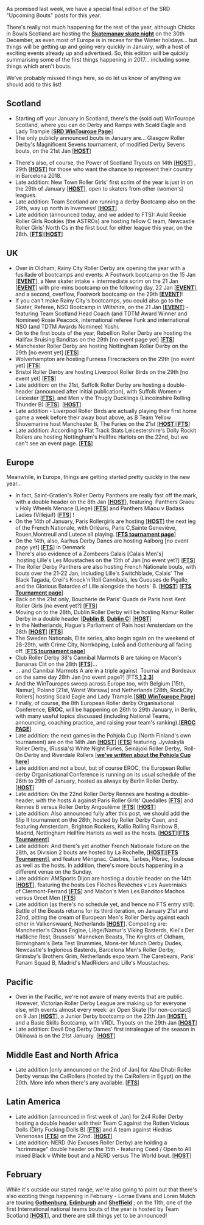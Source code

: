 <html><body><p>As promised last week, we have a special final edition of the SRD "Upcoming Bouts" posts for this year.

There's really not much happening for the rest of the year, although Chicks in Bowls Scotland are hosting the <strong><a href="https://www.facebook.com/events/1864061217214459/">Skatemanay skate night</a></strong> on the 30th December, as even most of Europe is in recess for the Winter holidays... but things will be getting up and going very quickly in January, with a host of exciting events already up and advertised. So, this edition will be quickly summarising some of the first things happening in 2017... including some things which aren't bouts.

We've probably missed things here, so do let us know of anything we should add to this list!
</p><h2>Scotland</h2>
<ul>
	<li>Starting off your January in Scotland, there's the (sold out) WinTourope Scotland, where you can do Derby and Ramps with Scald Eagle and Lady Trample [<strong><a href="https://www.scottishrollerderbyblog.com/2016/12/10/scald-eagle-soars-over-europe-lady-tramples-after/">SRD WinTourope Page</a></strong>]</li>
	<li>The only publicly announced bouts in January are... Glasgow Roller Derby's Magnificent Sevens tournament, of modified Derby Sevens bouts, on the 21st Jan [<strong><a href="https://www.facebook.com/events/1209413072459985/">HOST</a></strong>]</li>
</ul>
<ul>
	<li>There's also, of course, the Power of Scotland Tryouts on 14th [<strong><a href="https://www.facebook.com/events/1133482293431082/">HOST</a></strong>] , 29th [<strong><a href="https://www.facebook.com/events/1805159703057798/">HOST</a></strong>] for those who want the chance to represent their country in Barcelona 2018.</li>
	<li>Late addition: New Town Roller Girls' first scrim of the year is just in on the 29th of January [<strong><a href="https://www.facebook.com/events/726046670882187/">HOST</a></strong>], open to skaters from other (women's) leagues.</li>
	<li>Late addition: Team Scotland are running a derby Bootcamp also on the 29th, way up north in Inverness! [<strong><a href="https://www.facebook.com/events/601668906698288/">HOST</a></strong>]</li>
	<li>Late addition (announced today, and we added to FTS): Auld Reekie Roller Girls Rookies (the ASTROs) are hosting fellow C team, Newcastle Roller Girls' North Cs in the first bout for either league this year, on the 28th. [<strong><a href="http://flattrackstats.com/bouts/89133/overview">FTS</a></strong>][<strong><a href="https://www.facebook.com/events/250628665359800/">HOST</a></strong>]</li>
</ul>
<h2>UK</h2>
<ul>
	<li>Over in Oldham, Rainy City Roller Derby are opening the year with a fusillade of bootcamps and events: A Footwork bootcamp on the 15 Jan [<strong><a href="https://www.facebook.com/events/1175085629271858/">EVENT</a></strong>], a New skater intake + intermediate scrim on the 21 Jan [<strong><a href="https://www.facebook.com/events/441134976010510/">EVENT</a></strong>] with pre-mins bootcamp on the following day, 22 Jan [<strong><a href="https://www.facebook.com/events/363567047332731/">EVENT</a></strong>], and a second, overflow, Footwork bootcamp on the 29th [<strong><a href="https://www.facebook.com/events/694450274053055/?ti=cl">EVENT</a></strong>]!</li>
	<li>If you can't make Rainy City's bootcamps, you could also go to the Skater, Referee, NSO Bootcamp in Wiltshire, on the 21 Jan [<strong><a href="https://www.facebook.com/events/100846837080112/">EVENT</a></strong>] - featuring Team Scotland Head Coach (and TDTM Award Winner and Nominee) Rosie Peacock, international referee Funk and international NSO (and TDTM Awards Nominee) Yoshi.</li>
	<li>On to the first bouts of the year, Rebellion Roller Derby are hosting the Halifax Bruising Banditas on the 29th [no event page yet] [<strong><a href="http://flattrackstats.com/bouts/88664/overview">FTS</a></strong>]</li>
	<li>Manchester Roller Derby are hosting Nottingham Roller Derby on the 29th [no event yet] [<strong><a href="http://flattrackstats.com/bouts/88665/overview">FTS</a></strong>]</li>
	<li>Wolverhampton are hosting Furness Firecrackers on the 29th [no event yet] [<strong><a href="http://flattrackstats.com/bouts/88666/overview">FTS</a></strong>]</li>
	<li>Bristol Roller Derby are hosting Liverpool Roller Birds on the 29th [no event yet] [<strong><a href="http://flattrackstats.com/bouts/88667/overview">FTS</a></strong>]</li>
	<li>Late addition: on the 21st, Suffolk Roller Derby are hosting a double-header (announced after initial publication), with Suffolk Women v Leicester [<strong><a href="http://flattrackstats.com/bouts/88717/overview">FTS</a></strong>], and Men v the Thugly Ducklings (Lincolnshire Rolling Thunder B) [<strong><a href="http://flattrackstats.com/bouts/88718/overview">FTS</a></strong>]. [<strong><a href="https://www.facebook.com/events/182060868930288/">HOST</a></strong>]</li>
	<li>Late addition - Liverpool Roller Birds are actually playing their first home game a week before their away bout above, as B Team Yellow Shovemarine host Manchester B, The Furies on the 21st [<strong><a href="https://www.facebook.com/events/284439368618734/">HOST</a></strong>][<strong><a href="http://flattrackstats.com/bouts/88755/overview">FTS</a></strong>]</li>
	<li>Late addition: According to Flat Track Stats Leicestershire's Dolly Rockit Rollers are hosting Nottingham's Hellfire Harlots on the 22nd, but we can't see an event page. [<strong><a href="http://flattrackstats.com/bouts/88794/overview">FTS</a></strong>]</li>
</ul>
<h2>Europe</h2>
Meanwhile, in Europe, things are getting started pretty quickly in the new year...
<ul>
	<li>In fact, Saint-Gratien's Roller Derby Panthers are really fast off the mark, with a double header on the 8th Jan [<strong><a href="https://www.facebook.com/events/360589440962919/">HOST</a></strong>], featuring  Panthers Graou v Holy Wheels Menace (Liege) [<strong><a href="http://flattrackstats.com/bouts/88598/overview">FTS</a></strong>] and Panthers Miaou v Badass Ladies (Villejuif) [<strong><a href="http://flattrackstats.com/bouts/88600/overview">FTS</a></strong>] !</li>
	<li>On the 14th of January, Paris Rollergirls are hosting [<strong><a href="https://www.facebook.com/events/1814073765473733/">HOST</a></strong>] the next leg of the French Nationale, with Orléans, Paris C,Sainte Geneviève, Rouen,Montreuil and Lutece all playing. [<strong><a href="http://flattrackstats.com/tournaments/86044/overview">FTS tournament page</a></strong>]</li>
	<li>On the 14th, also, Aarhus Derby Danes are hosting Aalborg [no event page yet] [<strong><a href="http://flattrackstats.com/bouts/88714">FTS</a></strong>] in Denmark</li>
	<li>There's also evidence of a Zombeers Calais [Calais Men's]  hosting Lille's Les Moustaches on the 15th of Jan [no event yet?] [<strong><a href="http://flattrackstats.com/bouts/88004/overview">FTS</a></strong>]</li>
	<li>The Roller Derby Panthers are also hosting French Nationale bouts, with bouts over the 21-22 Jan, including Lille's Switchblade, Calais' The Black Tagada, Creil's Knock'n'Roll Cannibals, les Gueuses de Pigalle, and the Glorious Batardes of Lille alongside the hosts' B. [<strong><a href="https://www.facebook.com/events/403579003312829/">HOST</a></strong>] [<strong><a href="http://flattrackstats.com/tournaments/86044/overview">FTS Tournament page</a></strong>]</li>
	<li>Back on the 21st only, Boucherie de Paris' Quads de Paris host Kent Roller Girls [no event yet?] [<strong><a href="http://flattrackstats.com/bouts/88306/overview">FTS</a></strong>]</li>
	<li>Moving on to the 28th, Dublin Roller Derby will be hosting Namur Roller Derby in a double header [<strong><a href="http://flattrackstats.com/bouts/87857/overview">Dublin B</a></strong>, <strong><a href="http://flattrackstats.com/bouts/87858/overview">Dublin C</a></strong>] [<strong><a href="https://www.facebook.com/events/1254562071281884/">HOST</a></strong>]</li>
	<li>In the Netherlands, Hague's Parliament of Pain host Amsterdam on the 28th [<strong><a href="https://www.facebook.com/events/1704564703139996/">HOST</a></strong>] [<strong><a href="http://flattrackstats.com/bouts/86897/overview">FTS</a></strong>]</li>
	<li>The Sweden Nationals, Elite series, also begin again on the weekend of 28-29th, with Crime City, Norrköping, Luleå and Gothenburg all facing off. [<strong><a href="http://flattrackstats.com/tournaments/88016">FTS tournament page</a></strong>]</li>
	<li>Club Roller Derby 38's Cannibal Marmots B are taking on Macon's Bananas Clit on the 28th [<strong><a href="http://flattrackstats.com/bouts/88630/overview">FTS</a></strong>]...</li>
	<li>... and Cannibal Marmots A are in a triple against  Tournai and Bordeaux on the same day 28th Jan [no event page?] [FTS<strong><a href="http://flattrackstats.com/bouts/88631/overview"> 1</a></strong>,<strong><a href="http://flattrackstats.com/bouts/88632/overview">2</a></strong>,<strong><a href="http://flattrackstats.com/bouts/88633/overview">3</a></strong>]</li>
	<li>And the WinTouropes sweep across Europe too, with Belgium [15th, Namur], Poland [21st, Worst Warsaw] and Netherlands [28th, RockCity Rollers] hosting Scald Eagle and Lady Trample.[<strong><a href="https://www.scottishrollerderbyblog.com/2016/12/10/scald-eagle-soars-over-europe-lady-tramples-after/">SRD WinTourope Page</a></strong>]</li>
	<li>Finally, of course, the 8th European Roller derby Organisational Conference, <strong>EROC</strong>, will be happening on 26th to 29th January, in Berlin, with many useful topics discussed (including National Teams, announcing, coaching practice, and raising your team's ranking).[<strong><a href="https://www.facebook.com/events/577060789145155/">EROC PAGE</a></strong>]</li>
	<li>Late addition: the next games in the Pohjola Cup (North Finland's own tournament) are on the 14th Jan [<strong><a href="https://www.facebook.com/events/1044499552326529/">HOST</a></strong>] [<strong><a href="http://flattrackstats.com/tournaments/85241">FTS</a></strong>] featuring  Jyväskylä Roller Derby, (Russia's) White Night Furies, Seinäjoki Roller Derby,  Roll-On Derby and Riverdale Rollers [<strong><a href="https://www.scottishrollerderbyblog.com/2016/11/06/the-pohjola-cup-finland-and-russia-compete/">we've written about the Pohjola Cup here</a></strong>]</li>
	<li>Late addition and not a bout, but of course EROC, the European Roller derby Organisational Conference is running on its usual schedule of the 26th to 29th of January, hosted as always by Berlin Roller Derby. [<strong><a href="https://www.facebook.com/events/577060789145155/">HOST</a></strong>]</li>
	<li>Late addition: On the 22nd Roller Derby Rennes are hosting a double-header, with the hosts A against Paris Roller Girls' Quedalles [<strong><a href="http://flattrackstats.com/bouts/88739/overview">FTS</a></strong>] and Rennes B versus Roller Derby Angoulême [<strong><a href="http://flattrackstats.com/bouts/88794/overview">FTS</a></strong>] [<strong><a href="https://www.facebook.com/events/398363347173630/">HOST</a></strong>]</li>
	<li>Late addition: Also announced fully after this post, we should add the Slip It tournament on the 28th, hosted by Roller Derby Caen, and featuring Amsterdam, Brighton Rockers, Kallio Rolling Rainbow B, Madrid, Nottingham Hellfire Harlots as well as the hosts. [<strong><a href="https://www.facebook.com/events/371502006520486/">HOST</a></strong>][<strong><a href="http://flattrackstats.com/tournaments/88539/overview">FTS Tournament</a></strong>]</li>
	<li>Late addition: And there's yet another French Nationale fixture on the 28th, as Division 2 bouts are hosted by La Rochelle, [<strong><a href="https://www.facebook.com/events/739114512903129/">HOST</a></strong>][<strong><a href="http://flattrackstats.com/tournaments/86044/overview">FTS Tournament</a></strong>], and feature Mérignac, Castres, Tarbes, Pibrac, Toulouse as well as the hosts. In addition, there's more bouts happening in a different venue on the Sunday.</li>
	<li>Late addition: AMSports Dijon are hosting a double header on the 14th [<strong><a href="https://www.facebook.com/events/1234684123244369/">HOST</a></strong>], featuring the hosts Les Flèches Revêches v Les Auverniaks of Clermont-Ferrand [<strong><a href="http://flattrackstats.com/bouts/88934/overview">FTS</a></strong>] and Mačon's Men Les Banditos Machos versus Orcet Men [<strong><a href="http://flattrackstats.com/bouts/88935/overview">FTS</a></strong>]</li>
	<li>Late addition (as there's no schedule yet, and hence no FTS entry still): Battle of the Beasts returns for its third iteration, on January 21st and 22nd, pitting the cream of European Men's Roller Derby against each other in Valkenswaard, Netherlands [<strong><a href="https://www.facebook.com/events/531557193697499/">HOST</a></strong>]. Competing are: Manchester's Chaos Engine, Liège/Namur's Viking Basterds, Kiel's Der Haßliche Rest, Brussels' Manneken Beasts, The Knights of Oldham, Birmingham's Beta Test Brummies, Mons-ter Munch Derby Dudes, Newcastle's Inglorious Basterds, Barcelona Men's Roller Derby, Grimsby's Brothers Grim, Netherlands expo team The Carebears, Paris' Panam Squad B, Madrid's MadRiders and Lille's Moustaches.<span class="text_exposed_show">
</span></li>
</ul>
<h2>Pacific</h2>
<ul>
	<li>Over in the Pacific, we're not aware of many events that are public. However, Victorian Roller Derby League are making up for everyone else, with events almost every week: an Open Skate [for non-contact] on 9 Jan [<strong><a href="https://www.facebook.com/events/205721009831744/">HOST</a></strong>], a Junior Derby bootcamp on the 22th Jan [<strong><a href="https://www.facebook.com/events/716403885195323/">HOST</a></strong>], and a Basic Skills Bootcamp, with VRDL Tryouts on the 29th Jan [<strong><a href="https://www.facebook.com/events/1788383354756946/">HOST</a></strong>]</li>
	<li>Late addition: Devil Dog Derby Dames' first intraleague of the season in Okinawa is on the 21st January. [<strong><a href="https://www.facebook.com/events/1702747253371555/">HOST</a></strong>]</li>
</ul>
<h2>Middle East and North Africa</h2>
<ul>
	<li>Late addition [only announced on the 2nd of Jan] for Abu Dhabi Roller Derby versus the CaiRollers (hosted by the CaiRollers in Egypt) on the 20th. More info when there's any available. [<strong><a href="http://flattrackstats.com/bouts/88781">FTS</a></strong>]</li>
</ul>
<h2>Latin America</h2>
<ul>
	<li>Late addition [announced in first week of Jan] for 2x4 Roller Derby hosting a double header with their Team C against the Rotten Vicious Dolls (Dirty Fucking Dolls B) [<strong><a href="http://flattrackstats.com/bouts/89127/overview">FTS</a></strong>] and A team against Hiedras Venenosas [<strong><a href="http://flattrackstats.com/node/89132">FTS</a></strong>] on the 22nd. [<strong><a href="https://www.facebook.com/events/145911372570092/">HOST</a></strong>]</li>
	<li>Late addition: NERD (No Excuses Roller Derby) are holding a "scrimmage" double header on the 15th - featuring Coed / Open to All mixed Black v White bout and a NERD versus The World bout. [<strong><a href="https://www.facebook.com/events/1669883686643495/">HOST</a></strong>]</li>
</ul>
<h2>February</h2>
While it's outside our stated range, we're also going to point out that there's also exciting things happening in February - Lorrae Evans and Loren Mutch are touring <strong><a href="https://www.facebook.com/events/1316607475077675/">Gothenburg</a></strong>, <strong><a href="https://www.facebook.com/events/142726422874832/">Edinburgh</a></strong> and <strong><a href="https://www.facebook.com/events/1133248506797019/">Sheffield</a></strong> ; on the 11th, one of the first International national teams bouts of the year is hosted by Team Scotland [<strong><a href="https://www.facebook.com/events/1382676465099043/">HOST</a></strong>], and there are still things yet to be announced!

 </body></html>
